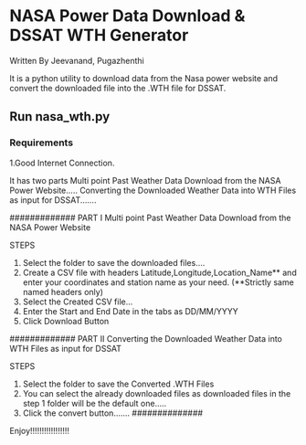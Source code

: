 # NASA Power Data Download & DSSAT WTH Generator 

Written By Jeevanand, Pugazhenthi

It is a python utility to download data from the Nasa power website and convert the downloaded file into the .WTH file for DSSAT.

## Run nasa_wth.py

### Requirements
 1.Good Internet Connection.

It has two parts 
	Multi point Past Weather Data Download from the NASA Power Website.....
	Converting the Downloaded Weather Data into WTH Files as input for DSSAT.......

#############
PART I    Multi point Past Weather Data Download from the NASA Power Website

STEPS
1. Select the folder to save the downloaded files....
2. Create a CSV file with headers Latitude,Longitude,Location_Name** and enter your coordinates and station name as your need. (**Strictly same named headers only)
3. Select the Created CSV file...
4. Enter the Start and End Date in the tabs as DD/MM/YYYY
5. Click Download Button

#############
PART II   Converting the Downloaded Weather Data into WTH Files as input for DSSAT

STEPS
1. Select the folder to save the Converted .WTH Files
2. You can select the already downloaded files as downloaded files in the step 1 folder will be the default one.....
3. Click the convert button.......
##############


Enjoy!!!!!!!!!!!!!!!!!
